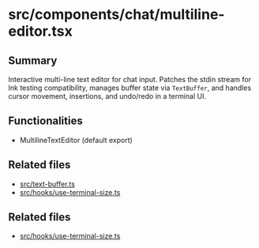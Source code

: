 # src/components/chat/multiline-editor.tsx

## Summary
Interactive multi-line text editor for chat input. Patches the stdin stream for Ink testing compatibility, manages buffer state via `TextBuffer`, and handles cursor movement, insertions, and undo/redo in a terminal UI.

## Functionalities
- MultilineTextEditor (default export)

## Related files
- [src/text-buffer.ts](../../text-buffer.ts.md)
- [src/hooks/use-terminal-size.ts](../../hooks/use-terminal-size.ts.md)

## Related files
- [src/hooks/use-terminal-size.ts](../../hooks/use-terminal-size.ts.md)